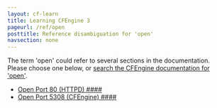 ```yaml
---
layout: cf-learn
title: Learning CFEngine 3
pageurl: /ref/open
posttitle: Reference disambiguation for 'open'
navsection: none
---
```


The term 'open' could refer to several sections in the documentation. Please choose one below, or
[search the CFEngine documentation for 'open'](http://docs.cfengine.com/latest/search.html?q=open).

- [Open Port 80 (HTTPD) \#\#\#\#](http://docs.cfengine.com/latest/guide-installation-and-configuration-general-installation-installation-enterprise-free-aws-rhel.html#open-port-80-httpd-####)
- [Open Port 5308 (CFEngine) \#\#\#\#](http://docs.cfengine.com/latest/guide-installation-and-configuration-general-installation-installation-enterprise-free-aws-rhel.html#open-port-5308-cfengine-####)
